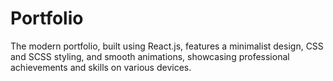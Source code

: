 # Portfolio
The modern portfolio, built using React.js, features a minimalist design, CSS and SCSS styling, and smooth animations, showcasing professional achievements and skills on various devices.
